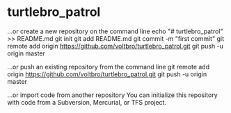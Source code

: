 # turtlebro_patrol

…or create a new repository on the command line
echo "# turtlebro_patrol" >> README.md
git init
git add README.md
git commit -m "first commit"
git remote add origin https://github.com/voltbro/turtlebro_patrol.git
git push -u origin master

…or push an existing repository from the command line
git remote add origin https://github.com/voltbro/turtlebro_patrol.git
git push -u origin master

…or import code from another repository
You can initialize this repository with code from a Subversion, Mercurial, or TFS project.
